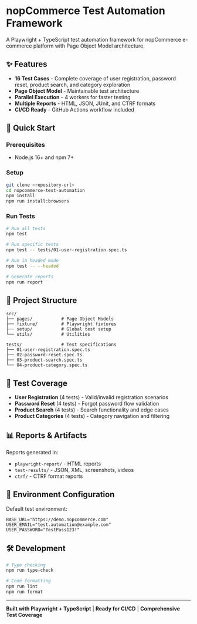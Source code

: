 # nopCommerce Test Automation Framework

A Playwright + TypeScript test automation framework for nopCommerce e-commerce platform with Page Object Model architecture.

## ✨ Features

- **16 Test Cases** - Complete coverage of user registration, password reset, product search, and category exploration
- **Page Object Model** - Maintainable test architecture
- **Parallel Execution** - 4 workers for faster testing
- **Multiple Reports** - HTML, JSON, JUnit, and CTRF formats
- **CI/CD Ready** - GitHub Actions workflow included

## 🚀 Quick Start

### Prerequisites
- Node.js 16+ and npm 7+

### Setup
```bash
git clone <repository-url>
cd nopcommerce-test-automation
npm install
npm run install:browsers
```

### Run Tests
```bash
# Run all tests
npm test

# Run specific tests
npm test -- tests/01-user-registration.spec.ts

# Run in headed mode
npm test -- --headed

# Generate reports
npm run report
```

## 📁 Project Structure

```
src/
├── pages/           # Page Object Models
├── fixture/         # Playwright fixtures
├── setup/           # Global test setup
└── utils/           # Utilities

tests/               # Test specifications
├── 01-user-registration.spec.ts
├── 02-password-reset.spec.ts
├── 03-product-search.spec.ts
└── 04-product-category.spec.ts
```

## 🧪 Test Coverage

- **User Registration** (4 tests) - Valid/invalid registration scenarios
- **Password Reset** (4 tests) - Forgot password flow validation
- **Product Search** (4 tests) - Search functionality and edge cases
- **Product Categories** (4 tests) - Category navigation and filtering

## 📊 Reports & Artifacts

Reports generated in:
- `playwright-report/` - HTML reports
- `test-results/` - JSON, XML, screenshots, videos
- `ctrf/` - CTRF format reports

## 🔧 Environment Configuration

Default test environment:
```env
BASE_URL="https://demo.nopcommerce.com"
USER_EMAIL="test.automation@example.com"
USER_PASSWORD="TestPass123!"
```

## 🛠️ Development

```bash
# Type checking
npm run type-check

# Code formatting
npm run lint
npm run format
```

---

**Built with Playwright + TypeScript** | **Ready for CI/CD** | **Comprehensive Test Coverage**
